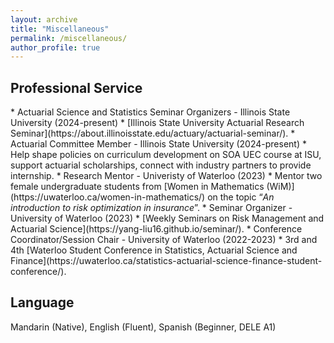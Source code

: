 ```yaml
---
layout: archive
title: "Miscellaneous"
permalink: /miscellaneous/
author_profile: true
---
```


<h2>Professional Service</h2>
* Actuarial Science and Statistics Seminar Organizers - Illinois State University (2024-present)
  * [Illinois State University Actuarial Research Seminar](https://about.illinoisstate.edu/actuary/actuarial-seminar/).
* Actuarial Committee Member - Illinois State University (2024-present)
  * Help shape policies on curriculum development on SOA UEC course at ISU, support actuarial scholarships, connect with industry partners to provide internship.
* Research Mentor - Univeristy of Waterloo (2023)
  * Mentor two female undergraduate students from [Women in Mathematics (WiM)](https://uwaterloo.ca/women-in-mathematics/) on the topic “<i>An introduction to risk optimization in insurance</i>”.
* Seminar Organizer - University of Waterloo (2023)
  * [Weekly Seminars on Risk Management and Actuarial Science](https://yang-liu16.github.io/seminar/).
* Conference Coordinator/Session Chair - University of Waterloo (2022-2023)
  * 3rd and 4th [Waterloo Student Conference in Statistics, Actuarial Science and Finance](https://uwaterloo.ca/statistics-actuarial-science-finance-student-conference/).

<h2>Language</h2>

Mandarin (Native), English (Fluent), Spanish (Beginner, DELE A1)
  


